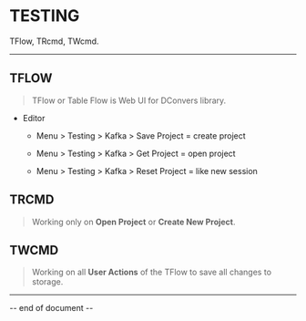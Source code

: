 # TESTING

TFlow, TRcmd, TWcmd.

----

## TFLOW

> TFlow or Table Flow is Web UI for DConvers library.

+ Editor
  
  + Menu > Testing > Kafka > Save Project = create project
  
  + Menu > Testing > Kafka > Get Project = open project
  
  + Menu > Testing > Kafka > Reset Project = like new session

## TRCMD

> Working only on **Open Project** or **Create New Project**.

## TWCMD

> Working on all **User Actions** of the TFlow to save all changes to storage.

----

-- end of document --
